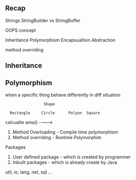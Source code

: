 ## Recap 
Strings
StringBuilder vs StringBuffer 

OOPS concept

Inheritance 
Polymorphism 
Encapsualtion 
Abstraction

method overriding 



## Inheritance 



## Polymorphism 

when a specific thing behave differently in diff situation 


                     Shape

      Rectangle     Circle      Polyon  Square
  calcualte area() ----> 

1. Method Overloading  - Compile time polymorphism  
2. Method overriding   - Runtime Polymorphim 









Packages 
1. User defined package - which is created by programmer
2. Inbuilt packages - which is already create by Java 



util, io, lang, net, sql ...













